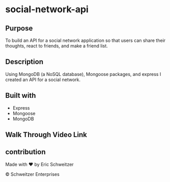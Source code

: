 # social-network-api

## Purpose

To build an API for a social network application so that users can share their thoughts, react to friends, and make a friend list.

## Description
 
Using MongoDB (a NoSQL database), Mongoose packages, and express I created an API for a social network.



## Built with
* Express
* Mongoose
* MongoDB


## Walk Through Video Link


## contribution
Made with ❤️ by Eric Schweitzer

&copy; Schweitzer Enterprises


